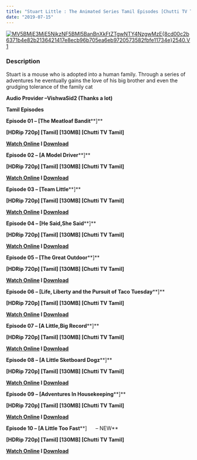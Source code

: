 ```yaml
---
title: "Stuart Little : The Animated Series Tamil Episodes [Chutti TV Tamil] (150th post)"
date: "2019-07-15"
---
```


[![MV5BMjE3MjE5NjkzNF5BMl5BanBnXkFtZTgwNTY4NzgwMzE{8cd00c2b6371b4e82b2136421417e8ecb96b705ea6eb9720573582fbfe11734e}2540._V1_](https://2.bp.blogspot.com/-Mo5hxX_vYD4/XKsDZrK_LJI/AAAAAAAAAcs/ON1ogDCLJw8-JkZDXd_bpyysdSG73GGhgCLcBGAs/s640/MV5BMjE3MjE5NjkzNF5BMl5BanBnXkFtZTgwNTY4NzgwMzE{8cd00c2b6371b4e82b2136421417e8ecb96b705ea6eb9720573582fbfe11734e}2540._V1_.jpg "MV5BMjE3MjE5NjkzNF5BMl5BanBnXkFtZTgwNTY4NzgwMzE{8cd00c2b6371b4e82b2136421417e8ecb96b705ea6eb9720573582fbfe11734e}2540._V1_")](https://2.bp.blogspot.com/-Mo5hxX_vYD4/XKsDZrK_LJI/AAAAAAAAAcs/ON1ogDCLJw8-JkZDXd_bpyysdSG73GGhgCLcBGAs/s1600/MV5BMjE3MjE5NjkzNF5BMl5BanBnXkFtZTgwNTY4NzgwMzE{8cd00c2b6371b4e82b2136421417e8ecb96b705ea6eb9720573582fbfe11734e}2540._V1_.jpg)

### Description

Stuart is a mouse who is adopted into a human family. Through a series of adventures he eventually gains the love of his big brother and even the grudging tolerance of the family cat

**Audio Provider –VishwaSid2 (Thanks a lot)**

**Tamil Episodes**

**Episode 01 – \[The Meatloaf Bandit****\]**

**\[HDRip 720p\] \[Tamil\] \[130MB\] \[Chutti TV Tamil\]**

**[Watch Online](https://clk.ink/47Gm90) I [Download](https://clk.ink/2P6vkJ)**

**Episode 02 – \[A Model Driver****\]**

**\[HDRip 720p\] \[Tamil\] \[130MB\] \[Chutti TV Tamil\]**

**[Watch Online](https://clk.ink/Nc2JRZpb) I [Download](https://clk.ink/fHgfd4g)**

**Episode 03 – \[Team Little****\]**

**\[HDRip 720p\] \[Tamil\] \[130MB\] \[Chutti TV Tamil\]**

**[Watch Online](https://clk.ink/hXbuv) I [Download](https://clk.ink/I0s1)**

**Episode 04 – \[He Said,She Said****\]**

**\[HDRip 720p\] \[Tamil\] \[130MB\] \[Chutti TV Tamil\]**

**[Watch Online](https://clk.ink/9595OY) I [Download](https://clk.ink/fGbE3f)**

**Episode 05 – \[The Great Outdoor****\]**

**\[HDRip 720p\] \[Tamil\] \[130MB\] \[Chutti TV Tamil\]**

**[Watch Online](https://clk.ink/SYcT) I [Download](https://clk.ink/nGjSZo)**

**Episode 06 – \[Life, Liberty and the Pursuit of Taco Tuesday****\]**

**\[HDRip 720p\] \[Tamil\] \[130MB\] \[Chutti TV Tamil\]**

**[Watch Online](https://clk.ink/NclW) I [Download](https://clk.ink/h3oGLFxt)**

**Episode 07 – \[A Little,Big Record****\]**

**\[HDRip 720p\] \[Tamil\] \[130MB\] \[Chutti TV Tamil\]**

**[Watch Online](https://clk.ink/kpUp) I [Download](https://clk.ink/f4Yuf)**

**Episode 08 – \[A Little Sketboard Dogz****\]**

**\[HDRip 720p\] \[Tamil\] \[130MB\] \[Chutti TV Tamil\]**

**[Watch Online](https://clk.ink/zd6PEY1) I [Download](https://clk.ink/jj5O47S)**

**Episode 09 – \[Adventures In Housekeeping****\]**

**\[HDRip 720p\] \[Tamil\] \[130MB\] \[Chutti TV Tamil\]**

**[Watch Online](https://clk.ink/4HtVZu) I [Download](https://clk.ink/UeGl)**

**Episode 10 – \[A Little Too Fast****\]      – NEW** 

**\[HDRip 720p\] \[Tamil\] \[130MB\] \[Chutti TV Tamil\]**

**[Watch Online](https://clk.ink/RrMF1HV) I [Download](https://clk.ink/uStnSZr)**
